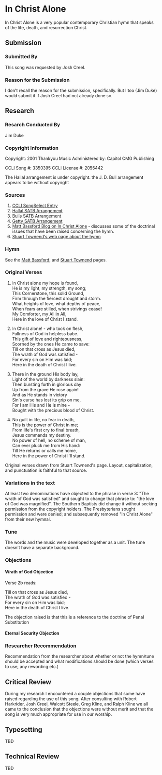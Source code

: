 # In Christ Alone
In Christ Alone is a very popular contemporary Christian hymn that speaks of the life, death, and resurrection Christ.

## Submission

### Submitted By

This song was requested by Josh Creel.

### Reason for the Submission

I don't recall the reason for the submission, specifically.  But I too (Jim Duke) would submit it if Josh Creel had not already done so.

## Research

### Resarch Conducted By

Jim Duke

### Copyright Information

Copyright: 2001 Thankyou Music
Administered by: Capitol CMG Publishing

CCLI Song #: 3350395
CCLI License #: 2055442

The Hallal arrangement is under copyright.
the J. D. Bull arrangement appears to be without copyright

### Sources

1. [CCLI SongSelect Entry](https://songselect.ccli.com/songs/3350395/in-christ-alone)
2. [Hallal SATB Arrangement](http://hallalworship.com/hallalserver/Ascent/In%20Christ%20Alone%20(SATB).pdf)
3. [Bulls SATB Arrangement](Sources/In_Christ_Alone_Bulls_Arrangement.pdf)
4. [Getty SATB Arrangement](Sources/354_in_christ_alone_hymnal.pdf)
5. [Matt Bassford Blog on In Christ Alone](https://hisexcellentword.blogspot.com/2016/09/in-christ-alone-and-doctrine-in-hymns.html) - discusses some of the doctrinal issues that have been raised concerning the hymn.
6. [Stuart Townend's web page about the hymn](http://www.stuarttownend.co.uk/song/in-christ-alone/)

### Hymn

See the [Matt Bassford](https://hisexcellentword.blogspot.com/2016/09/in-christ-alone-and-doctrine-in-hymns.html), and [Stuart Townend](http://www.stuarttownend.co.uk/song/in-christ-alone/) pages.

### Original Verses

1. In Christ alone my hope is found,  
   He is my light, my strength, my song;  
   This Cornerstone, this solid Ground,  
   Firm through the fiercest drought and storm.  
   What heights of love, what depths of peace,    
   When fears are stilled, when strivings cease!  
   My Comforter, my All in All,  
   Here in the love of Christ I stand.

2. In Christ alone! - who took on flesh,  
   Fullness of God in helpless babe.  
   This gift of love and righteousness,  
   Scorned by the ones He came to save:  
   Till on that cross as Jesus died,  
   The wrath of God was satisfied -  
   For every sin on Him was laid;  
   Here in the death of Christ I live.

3. There in the ground His body lay,  
   Light of the world by darkness slain:  
   Then bursting forth in glorious day  
   Up from the grave He rose again!  
   And as He stands in victory  
   Sin's curse has lost its grip on me,  
   For I am His and He is mine -  
   Bought with the precious blood of Christ.

4. No guilt in life, no fear in death,  
   This is the power of Christ in me;  
   From life's first cry to final breath,  
   Jesus commands my destiny.  
   No power of hell, no scheme of man,  
   Can ever pluck me from His hand:  
   Till He returns or calls me home,  
   Here in the power of Christ I'll stand.

Original verses drawn from Stuart Townend's page.  Layout, capitalization, and punctuation is faithful to that source.

### Variations in the text

At least two denominations have objected to the phrase in verse 3: "The wrath of God was satisfied" and sought to change that phrase to: "the love of God was magnified".  The Southern Baptists did change it without seeking permission from the copyright holders.  The Presbyterians sought permission and were denied; and subsequently removed "In Christ Alone" from their new hymnal.

### Tune

The words and the music were developed together as a unit.  The tune doesn't have a separate background.

### Objections

#### Wrath of God Objection

Verse 2b reads:

   Till on that cross as Jesus died,  
   The wrath of God was satisfied -  
   For every sin on Him was laid;  
   Here in the death of Christ I live.

The objection raised is that this is a reference to the doctrine of Penal Substitution

#### Eternal Security Objection


### Researcher Recommendation

Recommendation from the researcher about whether or not the hymn/tune should be accepted
and what modifications should be done (which verses to use, any rewording etc.)

## Critical Review

During my research I encountered a couple objections that some have raised regarding the use of this song. After consulting with Robert Harkrider, Josh Creel, Walcott Steele, Greg Kline, and Ralph Kline we all came to the conclusion that the objections were without merit and that the song is very much appropriate for use in our worship.

## Typesetting

TBD

## Technical Review

TBD